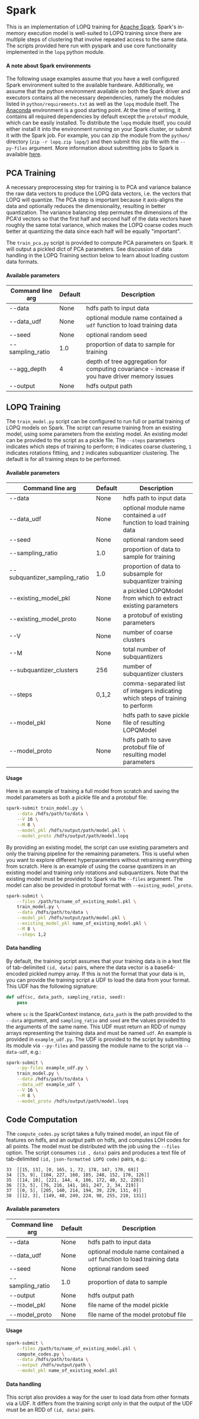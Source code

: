 # Spark

This is an implementation of LOPQ training for [Apache Spark](https://spark.apache.org/). Spark's in-memory execution model is well-suited to LOPQ training since there are multiple steps of clustering that involve repeated access to the same data. The scripts provided here run with pyspark and use core functionality implemented in the `lopq` python module.

#### A note about Spark environments

The following usage examples assume that you have a well configured Spark environment suited to the available hardware. Additionally, we assume that the python environment available on both the Spark driver and executors contains all the necessary dependencies, namely the modules listed in `python/requirements.txt` as well as the `lopq` module itself. The [Anaconda](https://www.continuum.io/why-anaconda) environment is a good starting point. At the time of writing, it contains all required dependencies by default except the `protobuf` module, which can be easily installed. To distribute the `lopq` module itself, you could either install it into the environment running on your Spark cluster, or submit it with the Spark job. For example, you can zip the module from the `python/` directory (`zip -r lopq.zip lopq/`) and then submit this zip file with the `--py-files` argument. More information about submitting jobs to Spark is available [here](https://spark.apache.org/docs/latest/submitting-applications.html).

## PCA Training

A necessary preprocessing step for training is to PCA and variance balance the raw data vectors to produce the LOPQ data vectors, i.e. the vectors that LOPQ will quantize. The PCA step is important because it axis-aligns the data and optionally reduces the dimensionality, resulting in better quantization. The variance balancing step permutes the dimensions of the PCA'd vectors so that the first half and second half of the data vectors have roughly the same total variance, which makes the LOPQ coarse codes much better at quantizing the data since each half will be equally "important".

The `train_pca.py` script is provided to compute PCA parameters on Spark. It will output a pickled dict of PCA parameters. See discussion of data handling in the LOPQ Training section below to learn about loading custom data formats.

#### Available parameters

| Command line arg              | Default | Description                                                                    | 
| ----------------------------- | ------- | ------------------------------------------------------------------------------ |
| --data                        | None    | hdfs path to input data                                                        |
| --data_udf                    | None    | optional module name contained a `udf` function to load training data          |
| --seed                        | None    | optional random seed                                                           |
| --sampling_ratio              | 1.0     | proportion of data to sample for training                                      |
| --agg_depth                   | 4       | depth of tree aggregation for computing covariance - increase if you have driver memory issues |
| --output                      | None    | hdfs output path                                                               |


## LOPQ Training

The `train_model.py` script can be configured to run full or partial training of LOPQ models on Spark. The script can resume training from an existing model, using some parameters from the existing model. An existing model can be provided to the script as a pickle file. The `--steps` parameters indicates which steps of training to perform; `0` indicates coarse clustering, `1` indicates rotations fittiing, and `2` indicates subquantizer clustering. The default is for all training steps to be performed.

#### Available parameters

| Command line arg              | Default | Description                                                                    | 
| ----------------------------- | ------- | ------------------------------------------------------------------------------ |
| --data                        | None    | hdfs path to input data                                                        |
| --data_udf                    | None    | optional module name contained a `udf` function to load training data          |
| --seed                        | None    | optional random seed                                                           |
| --sampling_ratio              | 1.0     | proportion of data to sample for training                                      |
| --subquantizer_sampling_ratio | 1.0     | proportion of data to subsample for subquantizer training                      |
| --existing_model_pkl          | None    | a pickled LOPQModel from which to extract existing parameters                  |
| --existing_model_proto        | None    | a protobuf of existing parameters                                              |
| --V                           | None    | number of coarse clusters                                                      |
| --M                           | None    | total number of subquantizers                                                  |
| --subquantizer_clusters       | 256     | number of subquantizer clusters                                                |
| --steps                       | 0,1,2   | comma-separated list of integers indicating which steps of training to perform |
| --model_pkl                   | None    | hdfs path to save pickle file of resulting LOPQModel                           |
| --model_proto                 | None    | hdfs path to save protobuf file of resulting model parameters                  |

#### Usage

Here is an example of training a full model from scratch and saving the model parameters as both a pickle file and a protobuf file:

```bash
spark-submit train_model.py \
	--data /hdfs/path/to/data \
	--V 16 \
	--M 8 \
	--model_pkl /hdfs/output/path/model.pkl \
	--model_proto /hdfs/output/path/model.lopq
```

By providing an existing model, the script can use existing parameters and only the training pipeline for the remaining parameters. This is useful when you want to explore different hyperparameters without retraining everything from scratch. Here is an example of using the coarse quantizers in an existing model and training only rotations and subquantizers. Note that the existing model must be provided to Spark via the `--files` argument. The model can also be provided in protobuf format with `--existing_model_proto`.

```bash
spark-submit \
	--files /path/to/name_of_existing_model.pkl \
	train_model.py \
	--data /hdfs/path/to/data \
	--model_pkl /hdfs/output/path/model.pkl \
	--existing_model_pkl name_of_existing_model.pkl \
	--M 8 \
	--steps 1,2
```

#### Data handling

By default, the training script assumes that your training data is in a text file of tab-delimited `(id, data)` pairs, where the data vector is a base64-encoded pickled numpy array. If this is not the format that your data is in, you can provide the training script a UDF to load the data from your format. This UDF has the following signature:

```python
def udf(sc, data_path, sampling_ratio, seed):
	pass
```

where `sc` is the SparkContext instance, `data_path` is the path provided to the `--data` argument, and `sampling_ratio` and `seed` are the values provided to the arguments of the same name. This UDF must return an RDD of numpy arrays representing the training data and must be named `udf`. An example is provided in `example_udf.py`. The UDF is provided to the script by submitting its module via `--py-files` and passing the module name to the script via `--data-udf`, e.g.:

```bash
spark-submit \
	--py-files example_udf.py \
	train_model.py \
	--data /hdfs/path/to/data \
	--data_udf example_udf \
	--V 16 \
	--M 8 \
	--model_proto /hdfs/output/path/model.lopq
```

## Code Computation

The `compute_codes.py` script takes a fully trained model, an input file of features on hdfs, and an output path on hdfs, and computes LOH codes for all points. The model must be distributed with the job using the `--files` option. The script consumes `(id , data)` pairs and produces a text file of tab-delimited `(id, json-formatted LOPQ code)` pairs, e.g.:

```
33	[[15, 13], [0, 165, 1, 72, 178, 147, 170, 69]]
34	[[5, 9], [104, 227, 160, 185, 248, 152, 170, 126]]
35	[[14, 10], [221, 144, 4, 186, 172, 40, 32, 228]]
36	[[3, 5], [76, 216, 141, 161, 247, 2, 34, 219]]
37	[[0, 5], [205, 140, 214, 194, 39, 229, 131, 0]]
38	[[12, 3], [149, 48, 249, 224, 98, 255, 210, 131]]
```

#### Available parameters

| Command line arg              | Default | Description                                                                    | 
| ----------------------------- | ------- | ------------------------------------------------------------------------------ |
| --data                        | None    | hdfs path to input data                                                        |
| --data_udf                    | None    | optional module name contained a `udf` function to load training data          |
| --seed                        | None    | optional random seed                                                           |
| --sampling_ratio              | 1.0     | proportion of data to sample                                                   |
| --output                      | None    | hdfs output path                                                               |
| --model_pkl                   | None    | file name of the model pickle                                                  |
| --model_proto                 | None    | file name of the model protobuf file                                           |

#### Usage

```bash
spark-submit \
	--files /path/to/name_of_existing_model.pkl \
	compute_codes.py \
	--data /hdfs/path/to/data \
	--output /hdfs/output/path \
	--model_pkl name_of_existing_model.pkl
```

#### Data handling

This script also provides a way for the user to load data from other formats via a UDF. It differs from the training script only in that the output of the UDF must be an RDD of `(id, data)` pairs.
